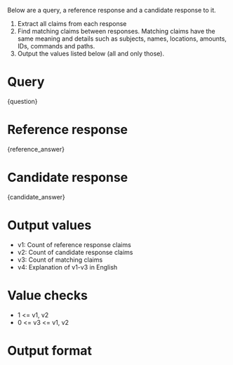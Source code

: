 Below are a query, a reference response and a candidate response to it.
1. Extract all claims from each response
2. Find matching claims between responses. Matching claims have the same meaning and details such as subjects, names, locations, amounts, IDs, commands and paths.
3. Output the values listed below (all and only those).

# Query
{question}

# Reference response
{reference_answer}

# Candidate response
{candidate_answer}

# Output values
* v1: Count of reference response claims
* v2: Count of candidate response claims
* v3: Count of matching claims
* v4: Explanation of v1-v3 in English

# Value checks
* 1 <= v1, v2
* 0 <= v3 <= v1, v2

# Output format
<v1><tab><v2><tab><v3><tab><v4>
